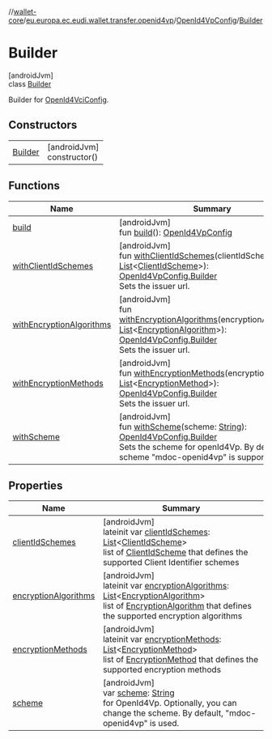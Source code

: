 //[wallet-core](../../../../index.md)/[eu.europa.ec.eudi.wallet.transfer.openid4vp](../../index.md)/[OpenId4VpConfig](../index.md)/[Builder](index.md)

# Builder

[androidJvm]\
class [Builder](index.md)

Builder for [OpenId4VciConfig](../../../eu.europa.ec.eudi.wallet.document.issue.openid4vci/-open-id4-vci-config/index.md).

## Constructors

| | |
|---|---|
| [Builder](-builder.md) | [androidJvm]<br>constructor() |

## Functions

| Name | Summary |
|---|---|
| [build](build.md) | [androidJvm]<br>fun [build](build.md)(): [OpenId4VpConfig](../index.md) |
| [withClientIdSchemes](with-client-id-schemes.md) | [androidJvm]<br>fun [withClientIdSchemes](with-client-id-schemes.md)(clientIdSchemes: [List](https://kotlinlang.org/api/latest/jvm/stdlib/kotlin.collections/-list/index.html)&lt;[ClientIdScheme](../../-client-id-scheme/index.md)&gt;): [OpenId4VpConfig.Builder](index.md)<br>Sets the issuer url. |
| [withEncryptionAlgorithms](with-encryption-algorithms.md) | [androidJvm]<br>fun [withEncryptionAlgorithms](with-encryption-algorithms.md)(encryptionAlgorithms: [List](https://kotlinlang.org/api/latest/jvm/stdlib/kotlin.collections/-list/index.html)&lt;[EncryptionAlgorithm](../../-encryption-algorithm/index.md)&gt;): [OpenId4VpConfig.Builder](index.md)<br>Sets the issuer url. |
| [withEncryptionMethods](with-encryption-methods.md) | [androidJvm]<br>fun [withEncryptionMethods](with-encryption-methods.md)(encryptionMethods: [List](https://kotlinlang.org/api/latest/jvm/stdlib/kotlin.collections/-list/index.html)&lt;[EncryptionMethod](../../-encryption-method/index.md)&gt;): [OpenId4VpConfig.Builder](index.md)<br>Sets the issuer url. |
| [withScheme](with-scheme.md) | [androidJvm]<br>fun [withScheme](with-scheme.md)(scheme: [String](https://kotlinlang.org/api/latest/jvm/stdlib/kotlin/-string/index.html)): [OpenId4VpConfig.Builder](index.md)<br>Sets the scheme for openId4Vp. By default, the scheme &quot;mdoc-openid4vp&quot; is supported |

## Properties

| Name | Summary |
|---|---|
| [clientIdSchemes](client-id-schemes.md) | [androidJvm]<br>lateinit var [clientIdSchemes](client-id-schemes.md): [List](https://kotlinlang.org/api/latest/jvm/stdlib/kotlin.collections/-list/index.html)&lt;[ClientIdScheme](../../-client-id-scheme/index.md)&gt;<br>list of [ClientIdScheme](../../-client-id-scheme/index.md) that defines the supported Client Identifier schemes |
| [encryptionAlgorithms](encryption-algorithms.md) | [androidJvm]<br>lateinit var [encryptionAlgorithms](encryption-algorithms.md): [List](https://kotlinlang.org/api/latest/jvm/stdlib/kotlin.collections/-list/index.html)&lt;[EncryptionAlgorithm](../../-encryption-algorithm/index.md)&gt;<br>list of [EncryptionAlgorithm](../../-encryption-algorithm/index.md) that defines the supported encryption algorithms |
| [encryptionMethods](encryption-methods.md) | [androidJvm]<br>lateinit var [encryptionMethods](encryption-methods.md): [List](https://kotlinlang.org/api/latest/jvm/stdlib/kotlin.collections/-list/index.html)&lt;[EncryptionMethod](../../-encryption-method/index.md)&gt;<br>list of [EncryptionMethod](../../-encryption-method/index.md) that defines the supported encryption methods |
| [scheme](scheme.md) | [androidJvm]<br>var [scheme](scheme.md): [String](https://kotlinlang.org/api/latest/jvm/stdlib/kotlin/-string/index.html)<br>for OpenId4Vp. Optionally, you can change the scheme. By default, &quot;mdoc-openid4vp&quot; is used. |
